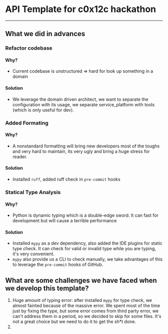 # API Template for c0x12c hackathon

-----

## What we did in advances

### Refactor codebase

#### Why?

- Current codebase is unstructured => hard for look up something in a domain

#### Solution

- We leverage the domain driven architect, we want to separate the configuration with
  its usage, we separate service_platform with tools (which is only useful for dev).

### Added Formating

#### Why?

- A nonstandard formatting will bring new developers most of the toughs and very hard to
  maintain, its very ugly and bring a huge stress for reader.

#### Solution

- Installed `ruff`, added ruff check in `pre-commit` hooks

### Statical Type Analysis

#### Why?

- Python is dynamic typing which is a double-edge sword. It can fast for development but
  will cause a terrible performance

#### Solution

- Installed `mypy` as a dev dependency, also added the IDE plugins for static type
  check. It can check for valid or invalid type while you are typing, it's very
  convenient.
- `mypy` also provide us a CLI to check manually, we take advantages of this to leverage
  the `pre-commit` hooks of GitHub.

## What are some challenges we have faced when we develop this template?

1. Huge amount of typing error: after installed `mypy` for type check, we almost fainted
   because of the massive error. We spent most of the time just by fixing the type, but
   some error comes from third party error, we can't address them in a period, so we
   decided to skip for some files. It's not a great choice but we need to do it to get
   the sh*t done.
2.
